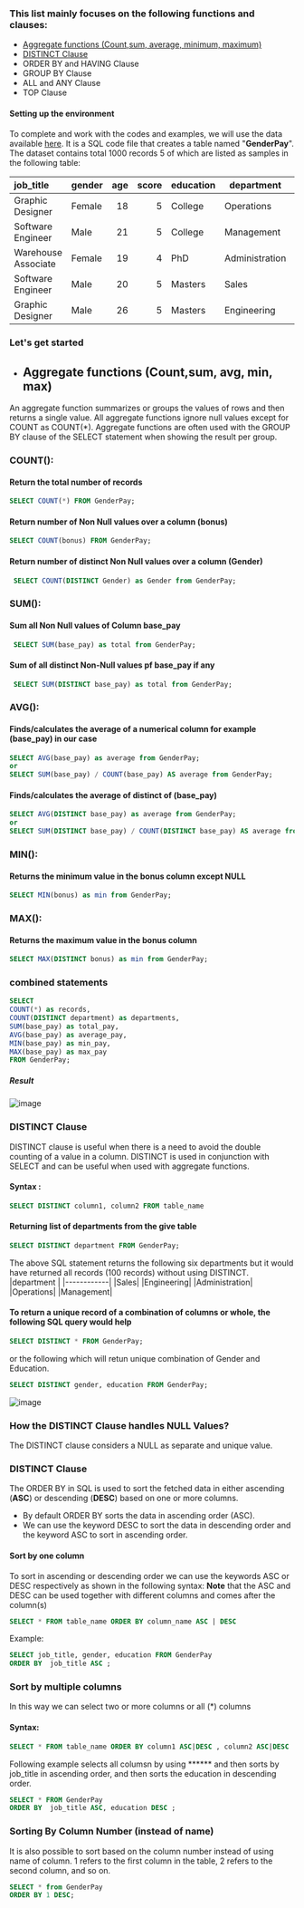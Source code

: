 
### This list mainly focuses on the following functions and clauses:
  * [Aggregate functions (Count,sum, average, minimum, maximum)](./SQL-Aggregate-functions-clauses.md#aggregate-functions-countsum-avg-min-max)
  * [DISTINCT Clause](./SQL-Aggregate-functions-clauses.md#distinct-clause)
  * ORDER BY and HAVING Clause
  * GROUP BY Clause
  * ALL and ANY Clause
  * TOP Clause

#### Setting up the environment
To complete and work with the codes and examples, we will use the data available [here](https://github.com/ms4hafiz/SQL-notes/blob/main/GenderPay.sql). It is a SQL code file that creates a table named "**GenderPay**".  The dataset contains total 1000 records 5 of which are listed as samples in the following table:

|job_title     |gender    |age    |score     |education    |department    | seniority  | base_pay   | bonus  |
|:-------------|----------|------:|---------:|-------------|--------------|-----------:|-----------:|-------:|
|Graphic Designer|	Female	|18	    |5	        |College	     |Operations    |	2          |	42363      |	9938   |
|Software Engineer|	Male	|21|	5|	College|	Management|	5|	108476|	11128|
|Warehouse Associate|	Female	|19	|4	|PhD	|Administration|	5	|90208|	9268|
|Software Engineer	|Male	|20|	5	|Masters|	Sales|	4	|108080	|10154|
|Graphic Designer|	Male|	26|	5|	Masters	|Engineering|	5	|99464|	9319|


### Let's get started

* ## **Aggregate functions (Count,sum, avg, min, max)**
An aggregate function summarizes or groups the values of rows and then returns a single value. All aggregate functions ignore null values except for COUNT as COUNT(*). Aggregate functions are often used with the GROUP BY clause of the SELECT statement when showing the result per group.

### COUNT():
#### Return the total number of records 

``` sql
SELECT COUNT(*) FROM GenderPay;
``` 
 
#### Return number of Non Null values over a column (bonus)
 
``` sql
SELECT COUNT(bonus) FROM GenderPay;
```
#### Return number of distinct Non Null values over a column (Gender)
```` sql
 SELECT COUNT(DISTINCT Gender) as Gender from GenderPay;
`````

### SUM(): 
#### Sum all Non Null values of Column base_pay

```` sql
 SELECT SUM(base_pay) as total from GenderPay;
````
#### Sum of all distinct Non-Null values pf base_pay if any

```` sql
 SELECT SUM(DISTINCT base_pay) as total from GenderPay;
````

### AVG():
#### Finds/calculates the average of a numerical column for example (base_pay) in our case

```` sql
SELECT AVG(base_pay) as average from GenderPay;
or
SELECT SUM(base_pay) / COUNT(base_pay) AS average from GenderPay;

````
#### Finds/calculates the average of distinct of (base_pay)

```` sql
SELECT AVG(DISTINCT base_pay) as average from GenderPay;
or
SELECT SUM(DISTINCT base_pay) / COUNT(DISTINCT base_pay) AS average from GenderPay;

````

### MIN():
#### Returns the minimum value in the bonus column except NULL
```` sql
SELECT MIN(bonus) as min from GenderPay;
```` 

### MAX():
#### Returns the maximum value in the bonus column
```` sql
SELECT MAX(DISTINCT bonus) as min from GenderPay;

````
### combined statements
```` sql
SELECT 
COUNT(*) as records, 
COUNT(DISTINCT department) as departments,
SUM(base_pay) as total_pay,
AVG(base_pay) as average_pay,
MIN(base_pay) as min_pay,
MAX(base_pay) as max_pay
FROM GenderPay;

````
##### Result
![image](https://github.com/ms4hafiz/SQL-notes/assets/20435849/e9d7b2f6-0d93-4be1-8c08-e11ea5dcd459)


### DISTINCT Clause
DISTINCT clause is useful when there is  a need to avoid the double counting of a value in a column. DISTINCT is used in conjunction with SELECT and can be useful when used with aggregate functions.

#### Syntax : 
```` sql
SELECT DISTINCT column1, column2 FROM table_name
````

#### Returning list of departments from the give table
```` sql
SELECT DISTINCT department FROM GenderPay;
````
The above SQL statement returns the following six departments but it would have returned all records (100 records) without using DISTINCT.
|department  |
|------------|
|Sales|
|Engineering|
|Administration|
|Operations|
|Management|

#### To return a unique record of a combination of columns or whole, the following SQL query would help
```` sql
SELECT DISTINCT * FROM GenderPay;
````
or the following which will retun unique combination of Gender and Education.
```` sql
SELECT DISTINCT gender, education FROM GenderPay; 
````
![image](https://github.com/ms4hafiz/SQL-notes/assets/20435849/9a23876b-1689-46b1-9f09-f174a7c0f002)

### How the DISTINCT Clause handles NULL Values?
The DISTINCT clause considers a NULL as separate and unique value.

### DISTINCT Clause
The ORDER BY in SQL is used to sort the fetched data in either ascending (**ASC**) or descending (**DESC**) based on one or more columns. 

* By default ORDER BY sorts the data in ascending order (ASC).
* We can use the keyword DESC to sort the data in descending order and the keyword ASC to sort in ascending order.

#### Sort by one column

 To sort in ascending or descending order we can use the keywords ASC or DESC respectively as shown in the following syntax:
 **Note** that the ASC and DESC can be used together with different columns and comes after the column(s)
 ```` sql
 SELECT * FROM table_name ORDER BY column_name ASC | DESC
 ````
 Example:
 ```` sql
 SELECT job_title, gender, education FROM GenderPay
 ORDER BY  job_title ASC ; 
 ````
 
 ### Sort by multiple columns
 In this way we can select two or more columns or all (*) columns
 #### Syntax:
 
 ``` sql
 SELECT * FROM table_name ORDER BY column1 ASC|DESC , column2 ASC|DESC
 ````
 
 Following example selects all columsn by using ****** and then sorts by job_title in ascending order, and then sorts the education in descending order.
 
 ```` sql
SELECT * FROM GenderPay
ORDER BY  job_title ASC, education DESC ; 
 ````
 ### Sorting By Column Number (instead of name)
 It is also possible to sort based on the column number instead of using name of column. 1 refers to the first column in the table, 2 refers to the second column, and so on.
 
 ```` sql
 SELECT * from GenderPay 
 ORDER BY 1 DESC;
 ````
 